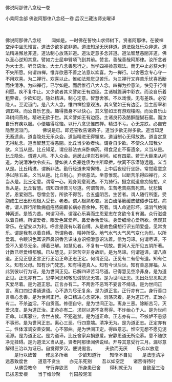 佛说阿那律八念经一卷


小乘阿含部
佛说阿那律八念经一卷
后汉三藏法师支曜译

　　

佛说阿那律八念经
　　闻如是。一时佛在誓牧山求师树下。贤者阿那律。在彼禅空泽中坐思惟言。道法少欲多欲非道。道法知足无厌非道。道法隐处乐众非道。道法精进懈怠非道。道法制心放荡非道。道法定意多念非道。道法智慧愚闇非道。佛以圣心逆知其意。譬如力士屈申臂顷飞到其前。赞言。善哉善哉阿那律。汝所念者为大士念。听吾语汝。大士八念善思行之。当学四禅捡意观法。而无中止必获大利不失所愿。何谓四禅。惟弃欲恶不善之法意以欢喜。为一禅行。以舍恶念专心守一不用欢喜。为二禅行。欢喜以止。惟如法观觉见苦乐。为三禅行又弃苦乐忧喜悉断而住清净。为四禅行。已学如是。而后惟行八大人念。四禅为捡意法。快见于行得利愿。疾不复中止。又少欲者其义譬如王有边臣。主诸椷簏满中彩衣。而汝自乐着粗弊者。少欲知足。隐处精进。制心定意。智慧舍家。不以戏慢。无有差跌。必安隐人。至泥洹门。是八大人念。惟四禅捡意观法。其义譬如王有边臣。监主厨宰和调五味。而汝自乐乞食。趣得救身不以快心。其义譬如王有游观楼阁。而汝自乐山泽树间燕处。精进无欲于世。其义譬如王有边臣。主诸良药及酪酥醍醐石蜜。而汝自乐有疾以服。小便趣得除恼。以行八念思惟四禅。精进不亏。心无差跌。必自安隐至泥洹门。
　　佛说是已。即还誓牧告诸弟子。道当少欲无得多欲。道当知足无畜遗余。道当隐处无乐众会。道当精进无得懈怠。道当制心无得放逸。道当定意无得乱念。道当智慧无得愚闇。比丘当少欲者快。谓身自少欲。不使众人知我少欲。义当从是。比丘知足。谓应器法衣床卧病药。得食足止不畜遗余。义当从是。比丘隐处。谓避人间。不入众会。远居山泽岩石树间。如有四辈。若王大臣来从问道。为说清净欲令疾去。譬如贫人负豪姓债为主所牵抴。欲离不乐潜隐远遁。义当从是。比丘精进。谓断非法。勤行经道未常懈惓。上中后夜经行坐卧。常觉寤意念净以除五盖。义当从是。比丘制心。弃欲恶法。坐意惟观。以断苦乐得四禅行。义当从是。比丘定意。谓常一心。观身观意观法。不为猗行。摄念就道舍痴恼想。义当从是。比丘智慧。谓知四谛苦习尽道。何谓苦谛。生苦老苦病苦死苦。忧悲恼苦。恩爱别苦。怨憎会苦。所欲不得苦。合五盛阴苦。生苦者。谓人随行所堕。受胞成生已出形现根入受长。老者。谓人根熟形变。发白齿落筋缓皮皱偻步拄杖。病者。谓人罪行所致痈疽疮脓痫癫长病亦百余种。死者。谓人命逝形坏。温消气绝魂神离逝。是皆为苦。何谓习谛。谓淫心乐喜而生恩爱志在贪欲令复有漏。众行滋盛以着自缚。所谓爱者。眼爱色耳爱声。鼻爱香舌爱味。身爱细滑心爱所欲。但观其常乐。在望安以为利。呼言是我有以着自缚。从是故色痛想行识五阴爱盛。见常贪乐。谓是我有以着自缚。所谓色者。精神所受。地气水气火气风气变化为形。以所爱着。令眼识色耳识声鼻识香舌识味身识细滑意识法着。信为习谛。何谓尽谛。不受不入爱尽无余。缚着已解。如慧见者。不复有一切故。世间人无所见五阴所著。计数已尽爱缚都解。已从慧见。非常苦空非身故断。是为尽谛。何谓道谛。谓八直道。正见正思正言正行正治正命正志正定。何谓正见。正见有二有俗有道。知有仁义。知有父母。知有沙门梵志。知有得道真人。知有今世后世。知有善恶罪福。从此到彼以行为证。是为世间正见。已解四谛苦习尽道。已得慧见空净非身。是为道正见。正思亦有二。思学问思和敬思诫慎思无害。是为世间正思。思出处思忍默思灭爱尽着。是为道正思。正言亦有二。不两舌不恶骂不妄言不绮语。是为世间正言。离口四过讲诵道语。心不造为尽无复余。是为道正言。正行亦有二。身行善口言善心念善。是为世间正行。身口精进心念空净。消荡灭着。是为道正行。正治亦有二。不杀盗淫。不自贡高。修德自守。是为世间正治。离身三恶。除断苦习。灭爱求度。是为道正治。正命亦有二。求财以道不贪苟得。不诈绐心于人。是为世间正命。以离邪业。舍世占候。不犯道禁。是为道正命。正志亦有二。不嫉妒不恚怒不事邪。是为世间正志。离心三恶。行四意端。清净无为。是为道正志。正定亦有二。性体淳调安善安固。心不邪曲。是为世间正定。得四意志。惟空无想不愿见泥洹源。是为道正定。是为道谛。比丘舍家弃捐恩爱。安静思道无所恋慕。意不随欲净无挂碍。是为道法义当从是。贤者阿那律闻佛说经。开导其意受行三月。漏尽意解得三治以为证已。自觉得罗汉。便说偈言。
　　夫欲而无厌　　乐众以放意
　　是行以致苦　　修恶多所著
　　少欲知道行　　知惭不自见
　　是法堕清净　　远恶致度世
　　道意不贪生　　亦无乐死别
　　吾以如空定　　诸苦得待时
　　从佛受教命　　守行弃欲恶
　　所身患已舍　　得利就无为
　　自致至三治　　已拔恩爱根
　　当于维沙聚　　竹园般泥洹

